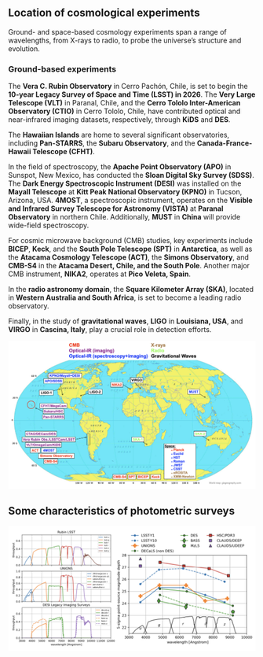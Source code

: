 ## Location of cosmological experiments
Ground- and space-based cosmology experiments span a range of wavelengths, from X-rays to radio, to probe the universe’s structure and evolution.

### Ground-based experiments

The **Vera C. Rubin Observatory** in Cerro Pachón, Chile, is set to begin the **10-year Legacy Survey of Space and Time (LSST) in 2026**. The **Very Large Telescope (VLT)** in Paranal, Chile, and the **Cerro Tololo Inter-American Observatory (CTIO)** in Cerro Tololo, Chile, have contributed optical and near-infrared imaging datasets, respectively, through **KiDS** and **DES**.  

The **Hawaiian Islands** are home to several significant observatories, including **Pan-STARRS**, the **Subaru Observatory**, and the **Canada-France-Hawaii Telescope (CFHT)**.  

In the field of spectroscopy, the **Apache Point Observatory (APO)** in Sunspot, New Mexico, has conducted the **Sloan Digital Sky Survey (SDSS)**. The **Dark Energy Spectroscopic Instrument (DESI)** was installed on the **Mayall Telescope** at **Kitt Peak National Observatory (KPNO)** in Tucson, Arizona, USA. **4MOST**, a spectroscopic instrument, operates on the **Visible and Infrared Survey Telescope for Astronomy (VISTA)** at **Paranal Observatory** in northern Chile. Additionally, **MUST** in **China** will provide wide-field spectroscopy.  

For cosmic microwave background (CMB) studies, key experiments include **BICEP**, **Keck**, and the **South Pole Telescope (SPT)** in **Antarctica**, as well as the **Atacama Cosmology Telescope (ACT)**, the **Simons Observatory**, and **CMB-S4** in the **Atacama Desert, Chile, and the South Pole**. Another major CMB instrument, **NIKA2**, operates at **Pico Veleta, Spain**.  

In the **radio astronomy domain**, the **Square Kilometer Array (SKA)**, located in **Western Australia and South Africa**, is set to become a leading radio observatory.  

Finally, in the study of **gravitational waves**, **LIGO** in **Louisiana, USA**, and **VIRGO** in **Cascina, Italy**, play a crucial role in detection efforts.


[![Small Image](https://raw.githubusercontent.com/payerne/payerne.github.io/main/docs/images/cosmo_experiment_map.png)]()

## Some characteristics of photometric surveys

[![Small Image](https://raw.githubusercontent.com/payerne/payerne.github.io/main/docs/images/filters_magnitude_depth.png)]()
